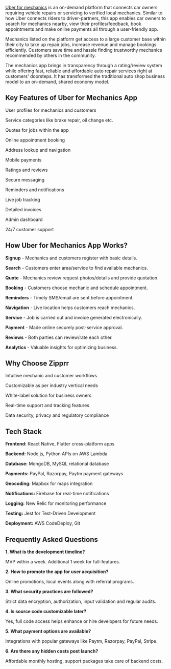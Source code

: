 <a href="https://zipprr.com/uber-for-mechanics/">Uber for mechanics</a> is an on-demand platform that connects car owners requiring vehicle repairs or servicing to verified local mechanics. Similar to how Uber connects riders to driver-partners, this app enables car owners to search for mechanics nearby, view their profiles/feedback, book appointments and make online payments all through a user-friendly app.

Mechanics listed on the platform get access to a large customer base within their city to take up repair jobs, increase revenue and manage bookings efficiently. Customers save time and hassle finding trustworthy mechanics recommended by others in the community.

The mechanics app brings in transparency through a rating/review system while offering fast, reliable and affordable auto repair services right at customers' doorsteps. It has transformed the traditional auto shop business model to an on-demand, shared economy model.

<h2><b>Key Features of Uber for Mechanics App</b></h2>

User profiles for mechanics and customers

Service categories like brake repair, oil change etc.

Quotes for jobs within the app

Online appointment booking

Address lookup and navigation

Mobile payments

Ratings and reviews

Secure messaging

Reminders and notifications

Live job tracking

Detailed invoices

Admin dashboard

24/7 customer support

<h2><b>How Uber for Mechanics App Works?</b></h2>

**Signup** - Mechanics and customers register with basic details.

**Search** - Customers enter area/service to find available mechanics.

**Quote** - Mechanics review request photos/details and provide quotation.

**Booking** - Customers choose mechanic and schedule appointment.

**Reminders** - Timely SMS/email are sent before appointment.

**Navigation** - Live location helps customers reach mechanics.

**Service** - Job is carried out and invoice generated electronically.

**Payment** - Made online securely post-service approval.

**Reviews** - Both parties can review/rate each other.

**Analytics** - Valuable insights for optimizing business.

<h2><b>Why Choose Zipprr</b></h2>

Intuitive mechanic and customer workflows

Customizable as per industry vertical needs

White-label solution for business owners

Real-time support and tracking features

Data security, privacy and regulatory compliance

<h2><b>Tech Stack</b></h2>

**Frontend:** React Native, Flutter cross-platform apps

**Backend:** Node.js, Python APIs on AWS Lambda

**Database:** MongoDB, MySQL relational database

**Payments:** PayPal, Razorpay, Paytm payment gateways

**Geocoding:** Mapbox for maps integration

**Notifications:** Firebase for real-time notifications

**Logging:** New Relic for monitoring performance

**Testing:** Jest for Test-Driven Development

**Deployment:** AWS CodeDeploy, Git

<h2><b>Frequently Asked Questions</b></h2>

**1. What is the development timeline?**

MVP within a week. Additional 1 week for full-features.

**2. How to promote the app for user acquisition?**

Online promotions, local events along with referral programs.

**3. What security practices are followed?**

Strict data encryption, authorization, input validation and regular audits.

**4. Is source code customizable later?**

Yes, full code access helps enhance or hire developers for future needs.

**5. What payment options are available?**

Integrations with popular gateways like Paytm, Razorpay, PayPal, Stripe.

**6. Are there any hidden costs post launch?**

Affordable monthly hosting, support packages take care of backend costs.
